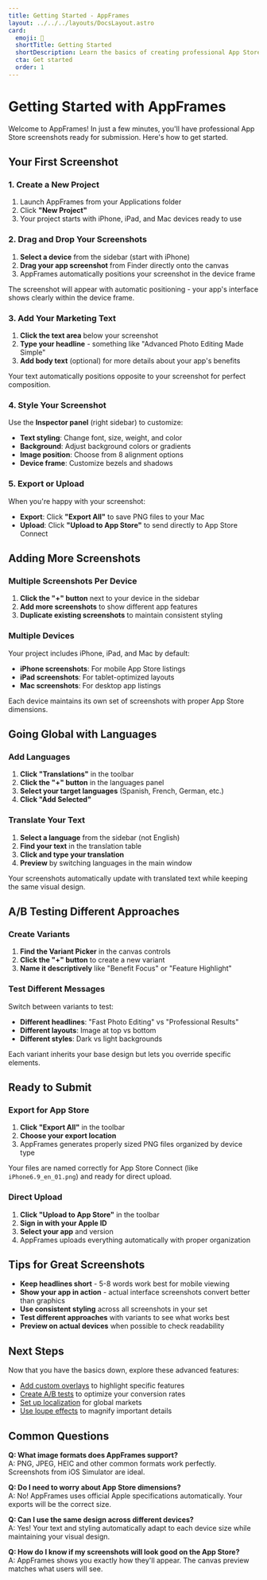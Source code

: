 ```yaml
---
title: Getting Started - AppFrames
layout: ../../../layouts/DocsLayout.astro
card:
  emoji: 🚀
  shortTitle: Getting Started
  shortDescription: Learn the basics of creating professional App Store screenshots.
  cta: Get started
  order: 1
---
```


# Getting Started with AppFrames

Welcome to AppFrames! In just a few minutes, you'll have professional App Store screenshots ready for submission. Here's how to get started.

## Your First Screenshot

### 1. Create a New Project

1. Launch AppFrames from your Applications folder
2. Click **"New Project"** 
3. Your project starts with iPhone, iPad, and Mac devices ready to use

### 2. Drag and Drop Your Screenshots

1. **Select a device** from the sidebar (start with iPhone)
2. **Drag your app screenshot** from Finder directly onto the canvas
3. AppFrames automatically positions your screenshot in the device frame

The screenshot will appear with automatic positioning - your app's interface shows clearly within the device frame.

### 3. Add Your Marketing Text

1. **Click the text area** below your screenshot
2. **Type your headline** - something like "Advanced Photo Editing Made Simple"
3. **Add body text** (optional) for more details about your app's benefits

Your text automatically positions opposite to your screenshot for perfect composition.

### 4. Style Your Screenshot

Use the **Inspector panel** (right sidebar) to customize:

- **Text styling**: Change font, size, weight, and color
- **Background**: Adjust background colors or gradients  
- **Image position**: Choose from 8 alignment options
- **Device frame**: Customize bezels and shadows

### 5. Export or Upload

When you're happy with your screenshot:

- **Export**: Click **"Export All"** to save PNG files to your Mac
- **Upload**: Click **"Upload to App Store"** to send directly to App Store Connect

## Adding More Screenshots

### Multiple Screenshots Per Device
1. **Click the "+" button** next to your device in the sidebar
2. **Add more screenshots** to show different app features
3. **Duplicate existing screenshots** to maintain consistent styling

### Multiple Devices
Your project includes iPhone, iPad, and Mac by default:
- **iPhone screenshots**: For mobile App Store listings
- **iPad screenshots**: For tablet-optimized layouts  
- **Mac screenshots**: For desktop app listings

Each device maintains its own set of screenshots with proper App Store dimensions.

## Going Global with Languages

### Add Languages
1. **Click "Translations"** in the toolbar
2. **Click the "+" button** in the languages panel
3. **Select your target languages** (Spanish, French, German, etc.)
4. **Click "Add Selected"**

### Translate Your Text
1. **Select a language** from the sidebar (not English)
2. **Find your text** in the translation table
3. **Click and type your translation**
4. **Preview** by switching languages in the main window

Your screenshots automatically update with translated text while keeping the same visual design.

## A/B Testing Different Approaches

### Create Variants
1. **Find the Variant Picker** in the canvas controls
2. **Click the "+" button** to create a new variant
3. **Name it descriptively** like "Benefit Focus" or "Feature Highlight"

### Test Different Messages
Switch between variants to test:
- **Different headlines**: "Fast Photo Editing" vs "Professional Results"
- **Different layouts**: Image at top vs bottom
- **Different styles**: Dark vs light backgrounds

Each variant inherits your base design but lets you override specific elements.

## Ready to Submit

### Export for App Store
1. **Click "Export All"** in the toolbar
2. **Choose your export location**
3. AppFrames generates properly sized PNG files organized by device type

Your files are named correctly for App Store Connect (like `iPhone6.9_en_01.png`) and ready for direct upload.

### Direct Upload
1. **Click "Upload to App Store"** in the toolbar
2. **Sign in with your Apple ID**
3. **Select your app** and version
4. AppFrames uploads everything automatically with proper organization

## Tips for Great Screenshots

- **Keep headlines short** - 5-8 words work best for mobile viewing
- **Show your app in action** - actual interface screenshots convert better than graphics
- **Use consistent styling** across all screenshots in your set
- **Test different approaches** with variants to see what works best
- **Preview on actual devices** when possible to check readability

## Next Steps

Now that you have the basics down, explore these advanced features:

- [Add custom overlays](/docs/guides/overlays) to highlight specific features
- [Create A/B tests](/docs/guides/ab-testing) to optimize your conversion rates  
- [Set up localization](/docs/guides/localization) for global markets
- [Use loupe effects](/docs/guides/loupe-effect) to magnify important details

## Common Questions

**Q: What image formats does AppFrames support?**  
A: PNG, JPEG, HEIC and other common formats work perfectly. Screenshots from iOS Simulator are ideal.

**Q: Do I need to worry about App Store dimensions?**  
A: No! AppFrames uses official Apple specifications automatically. Your exports will be the correct size.

**Q: Can I use the same design across different devices?**  
A: Yes! Your text and styling automatically adapt to each device size while maintaining your visual design.

**Q: How do I know if my screenshots will look good on the App Store?**  
A: AppFrames shows you exactly how they'll appear. The canvas preview matches what users will see.